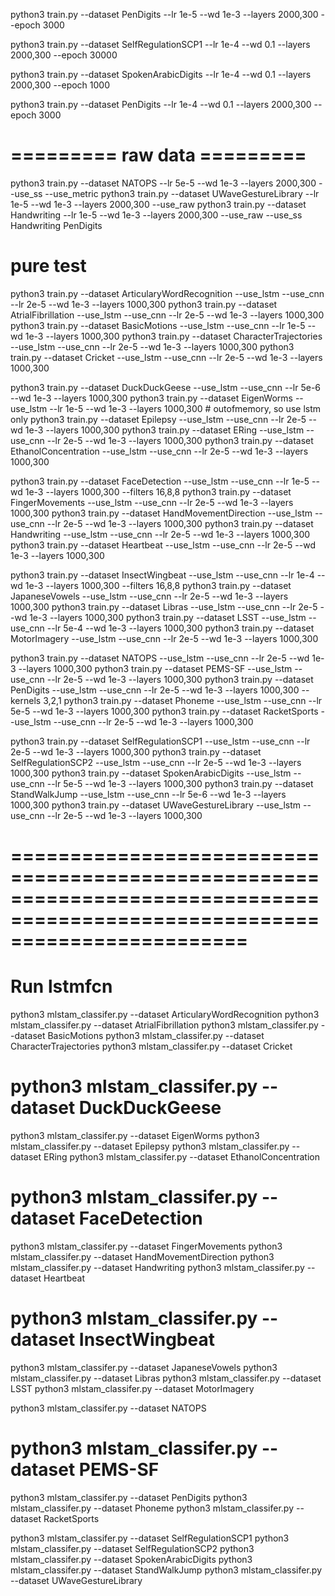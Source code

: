 
python3 train.py --dataset PenDigits --lr 1e-5 --wd 1e-3 --layers 2000,300 --epoch 3000

python3 train.py --dataset SelfRegulationSCP1 --lr 1e-4 --wd 0.1 --layers 2000,300 --epoch 30000

python3 train.py --dataset SpokenArabicDigits --lr 1e-4 --wd 0.1 --layers 2000,300 --epoch 1000

python3 train.py --dataset PenDigits --lr 1e-4 --wd 0.1 --layers 2000,300 --epoch 3000


# ========= raw data =========
python3 train.py --dataset NATOPS --lr 5e-5 --wd 1e-3 --layers 2000,300 --use_ss --use_metric
python3 train.py --dataset UWaveGestureLibrary --lr 1e-5 --wd 1e-3 --layers 2000,300 --use_raw
python3 train.py --dataset Handwriting --lr 1e-5 --wd 1e-3 --layers 2000,300 --use_raw --use_ss
Handwriting
PenDigits

# pure test

<!--
ArticularyWordRecognition
AtrialFibrillation
BasicMotions
CharacterTrajectories
Cricket
-->
python3 train.py --dataset ArticularyWordRecognition --use_lstm --use_cnn --lr 2e-5 --wd 1e-3 --layers 1000,300
python3 train.py --dataset AtrialFibrillation --use_lstm --use_cnn --lr 2e-5 --wd 1e-3 --layers 1000,300
python3 train.py --dataset BasicMotions --use_lstm --use_cnn --lr 1e-5 --wd 1e-3 --layers 1000,300
python3 train.py --dataset CharacterTrajectories --use_lstm --use_cnn --lr 2e-5 --wd 1e-3 --layers 1000,300
python3 train.py --dataset Cricket --use_lstm --use_cnn --lr 2e-5 --wd 1e-3 --layers 1000,300

<!--
DuckDuckGeese
EigenWorms
Epilepsy
ERing
EthanolConcentration
-->
python3 train.py --dataset DuckDuckGeese --use_lstm --use_cnn --lr 5e-6 --wd 1e-3 --layers 1000,300
python3 train.py --dataset EigenWorms --use_lstm --lr 1e-5 --wd 1e-3 --layers 1000,300  # outofmemory, so use lstm only
python3 train.py --dataset Epilepsy --use_lstm --use_cnn --lr 2e-5 --wd 1e-3 --layers 1000,300
python3 train.py --dataset ERing --use_lstm --use_cnn --lr 2e-5 --wd 1e-3 --layers 1000,300
python3 train.py --dataset EthanolConcentration --use_lstm --use_cnn --lr 2e-5 --wd 1e-3 --layers 1000,300

<!--
FaceDetection
FingerMovements
HandMovementDirection
Handwriting
Heartbeat
-->
python3 train.py --dataset FaceDetection --use_lstm --use_cnn --lr 1e-5 --wd 1e-3 --layers 1000,300 --filters 16,8,8
python3 train.py --dataset FingerMovements --use_lstm --use_cnn --lr 2e-5 --wd 1e-3 --layers 1000,300
python3 train.py --dataset HandMovementDirection --use_lstm --use_cnn --lr 2e-5 --wd 1e-3 --layers 1000,300
python3 train.py --dataset Handwriting --use_lstm --use_cnn --lr 2e-5 --wd 1e-3 --layers 1000,300
python3 train.py --dataset Heartbeat --use_lstm --use_cnn --lr 2e-5 --wd 1e-3 --layers 1000,300

<!--
InsectWingbeat
JapaneseVowels
Libras
LSST
MotorImagery
-->
python3 train.py --dataset InsectWingbeat --use_lstm --use_cnn --lr 1e-4 --wd 1e-3 --layers 1000,300 --filters 16,8,8
python3 train.py --dataset JapaneseVowels --use_lstm --use_cnn --lr 2e-5 --wd 1e-3 --layers 1000,300
python3 train.py --dataset Libras --use_lstm --use_cnn --lr 2e-5 --wd 1e-3 --layers 1000,300
python3 train.py --dataset LSST --use_lstm --use_cnn --lr 5e-4 --wd 1e-3 --layers 1000,300
python3 train.py --dataset MotorImagery --use_lstm --use_cnn --lr 2e-5 --wd 1e-3 --layers 1000,300
<!--
NATOPS
PEMS-SF
PenDigits
Phoneme
RacketSports
-->
python3 train.py --dataset NATOPS --use_lstm --use_cnn --lr 2e-5 --wd 1e-3 --layers 1000,300
python3 train.py --dataset PEMS-SF --use_lstm --use_cnn --lr 2e-5 --wd 1e-3 --layers 1000,300
python3 train.py --dataset PenDigits --use_lstm --use_cnn --lr 2e-5 --wd 1e-3 --layers 1000,300 --kernels 3,2,1
python3 train.py --dataset Phoneme --use_lstm --use_cnn --lr 5e-5 --wd 1e-3 --layers 1000,300
python3 train.py --dataset RacketSports --use_lstm --use_cnn --lr 2e-5 --wd 1e-3 --layers 1000,300

<!--
SelfRegulationSCP1
SelfRegulationSCP2
SpokenArabicDigits
StandWalkJump
UWaveGestureLibrary
-->
python3 train.py --dataset SelfRegulationSCP1 --use_lstm --use_cnn --lr 2e-5 --wd 1e-3 --layers 1000,300
python3 train.py --dataset SelfRegulationSCP2 --use_lstm --use_cnn --lr 2e-5 --wd 1e-3 --layers 1000,300
python3 train.py --dataset SpokenArabicDigits --use_lstm --use_cnn --lr 5e-5 --wd 1e-3 --layers 1000,300
python3 train.py --dataset StandWalkJump --use_lstm --use_cnn --lr 5e-6 --wd 1e-3 --layers 1000,300
python3 train.py --dataset UWaveGestureLibrary --use_lstm --use_cnn --lr 2e-5 --wd 1e-3 --layers 1000,300


# ============================================================================================================================
# Run lstmfcn
<!--
ArticularyWordRecognition
AtrialFibrillation
BasicMotions
CharacterTrajectories
Cricket
-->
python3 mlstam_classifer.py --dataset ArticularyWordRecognition
python3 mlstam_classifer.py --dataset AtrialFibrillation
python3 mlstam_classifer.py --dataset BasicMotions
python3 mlstam_classifer.py --dataset CharacterTrajectories
python3 mlstam_classifer.py --dataset Cricket

<!--
DuckDuckGeese
EigenWorms
Epilepsy
ERing
EthanolConcentration
-->
# python3 mlstam_classifer.py --dataset DuckDuckGeese
python3 mlstam_classifer.py --dataset EigenWorms
python3 mlstam_classifer.py --dataset Epilepsy
python3 mlstam_classifer.py --dataset ERing
python3 mlstam_classifer.py --dataset EthanolConcentration

<!--
FaceDetection
FingerMovements
HandMovementDirection
Handwriting
Heartbeat
-->
# python3 mlstam_classifer.py --dataset FaceDetection
python3 mlstam_classifer.py --dataset FingerMovements
python3 mlstam_classifer.py --dataset HandMovementDirection
python3 mlstam_classifer.py --dataset Handwriting
python3 mlstam_classifer.py --dataset Heartbeat

<!--
InsectWingbeat
JapaneseVowels
Libras
LSST
MotorImagery
-->
# python3 mlstam_classifer.py --dataset InsectWingbeat
python3 mlstam_classifer.py --dataset JapaneseVowels
python3 mlstam_classifer.py --dataset Libras
python3 mlstam_classifer.py --dataset LSST
python3 mlstam_classifer.py --dataset MotorImagery

<!--
NATOPS
PEMS-SF
PenDigits
Phoneme
RacketSports
-->
python3 mlstam_classifer.py --dataset NATOPS
# python3 mlstam_classifer.py --dataset PEMS-SF
python3 mlstam_classifer.py --dataset PenDigits
python3 mlstam_classifer.py --dataset Phoneme
python3 mlstam_classifer.py --dataset RacketSports

<!--
SelfRegulationSCP1
SelfRegulationSCP2
SpokenArabicDigits
StandWalkJump
UWaveGestureLibrary
-->
python3 mlstam_classifer.py --dataset SelfRegulationSCP1
python3 mlstam_classifer.py --dataset SelfRegulationSCP2
python3 mlstam_classifer.py --dataset SpokenArabicDigits
python3 mlstam_classifer.py --dataset StandWalkJump
python3 mlstam_classifer.py --dataset UWaveGestureLibrary